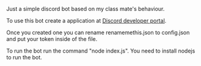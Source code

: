 Just a simple discord bot based on my class mate's behaviour.

To use this bot create a application at [Discord developer portal](https://discord.com/developers/applications).

Once you created one you can rename renamemethis.json to config.json and put your token inside of the file.

To run the bot run the command "node index.js". You need to install nodejs to run the bot.
